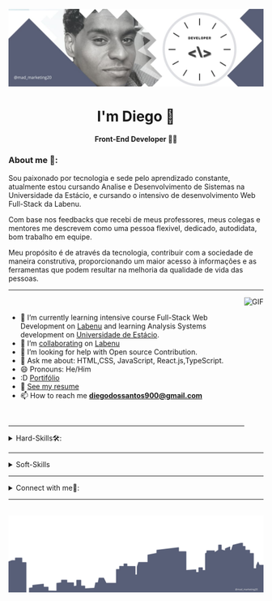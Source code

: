 
  ![BACKGROUND](https://github.com/Diegodossantos23/Diegodossantos23/blob/main/top_background.jpeg)
<p>
  <h1 align="center"><b>I'm Diego 👋</b></h1>
</p>

<p align="center">
  <h4 align="center"><b>Front-End Developer 👨‍💻</b></h4>
</p>


### About me 🧑:
Sou paixonado por tecnologia e sede pelo aprendizado constante, atualmente estou cursando Analise e Desenvolvimento de Sistemas na Universidade da Estácio, e cursando o intensivo de desenvolvimento Web Full-Stack da Labenu.

 Com base nos feedbacks que recebi de meus professores, meus colegas e mentores me descrevem como uma pessoa flexivel, dedicado, autodidata, bom trabalho em equipe.

Meu  propósito é de através da tecnologia, contribuir com a sociedade de maneira construtiva, proporcionando um maior acesso à informaçôes e as ferramentas que podem resultar na melhoria da qualidade de vida das pessoas.

---

<img align="right" height="270px" alt="GIF" src="https://i.pinimg.com/originals/e4/26/70/e426702edf874b181aced1e2fa5c6cde.gif" />

<br/>

- 🌱 I’m currently learning intensive course Full-Stack Web Development on [Labenu](https://www.labenu.com.br/quem-somos) and learning Analysis Systems development on [Universidade de Estácio](https://estacio.br/).
- 👯 I’m [collaborating](https://github.com/future4code/Diego-Rosa) on [Labenu](https://github.com/future4code/Diego-Rosa)
- 🤔 I’m looking for help with Open source Contribution.
- 💬 Ask me about: HTML,CSS, JavaScript, React.js,TypeScript.
- 😄 Pronouns: He/Him
- :D [Portifólio](https://www.behance.net/blackhorse7)
- 📝 [See my resume](https://drive.google.com/file/d/1411tN5eke-jNx7WryiEyBIjWHYm_MuKK/view?usp=sharing)
- 📫 How to reach me **diegodossantos900@gmail.com**



<br/>

---

<details>
<summary>
Hard-Skills🛠:
</summary>
  <br/>
  <p align="left"> <a href="https://getbootstrap.com" target="_blank"> <img src="https://raw.githubusercontent.com/devicons/devicon/master/icons/bootstrap/bootstrap-plain-wordmark.svg" alt="bootstrap" width="40" height="40"/> </a> <a href="https://www.w3schools.com/css/" target="_blank"> <img src="https://raw.githubusercontent.com/devicons/devicon/master/icons/css3/css3-original-wordmark.svg" alt="css3" width="40" height="40"/> </a> <a href="https://expressjs.com" target="_blank"> <img src="https://raw.githubusercontent.com/devicons/devicon/master/icons/express/express-original-wordmark.svg" alt="express" width="40" height="40"/> </a> <a href="https://www.figma.com/" target="_blank"> <img src="https://www.vectorlogo.zone/logos/figma/figma-icon.svg" alt="figma" width="40" height="40"/> </a> <a href="https://git-scm.com/" target="_blank"> <img src="https://www.vectorlogo.zone/logos/git-scm/git-scm-icon.svg" alt="git" width="40" height="40"/> </a> <a href="https://www.w3.org/html/" target="_blank"> <img src="https://raw.githubusercontent.com/devicons/devicon/master/icons/html5/html5-original-wordmark.svg" alt="html5" width="40" height="40"/> </a> <a href="https://developer.mozilla.org/en-US/docs/Web/JavaScript" target="_blank"> <img src="https://raw.githubusercontent.com/devicons/devicon/master/icons/javascript/javascript-original.svg" alt="javascript" width="40" height="40"/> </a> <a href="https://www.linux.org/" target="_blank"> <img src="https://raw.githubusercontent.com/devicons/devicon/master/icons/linux/linux-original.svg" alt="linux" width="40" height="40"/> </a> <a href="https://materializecss.com/" target="_blank"> <img src="https://raw.githubusercontent.com/prplx/svg-logos/5585531d45d294869c4eaab4d7cf2e9c167710a9/svg/materialize.svg" alt="materialize" width="40" height="40"/> </a> <a href="https://www.mongodb.com/" target="_blank"> <img src="https://raw.githubusercontent.com/devicons/devicon/master/icons/mongodb/mongodb-original-wordmark.svg" alt="mongodb" width="40" height="40"/> </a> <a href="https://www.mysql.com/" target="_blank"> <img src="https://raw.githubusercontent.com/devicons/devicon/master/icons/mysql/mysql-original-wordmark.svg" alt="mysql" width="40" height="40"/> </a> <a href="https://nodejs.org" target="_blank"> <img src="https://raw.githubusercontent.com/devicons/devicon/master/icons/nodejs/nodejs-original-wordmark.svg" alt="nodejs" width="40" height="40"/> </a> <a href="https://postman.com" target="_blank"> <img src="https://www.vectorlogo.zone/logos/getpostman/getpostman-icon.svg" alt="postman" width="40" height="40"/> </a> <a href="https://reactjs.org/" target="_blank"> <img src="https://raw.githubusercontent.com/devicons/devicon/master/icons/react/react-original-wordmark.svg" alt="react" width="40" height="40"/> </a> <a href="https://redux.js.org" target="_blank"> <img src="https://raw.githubusercontent.com/devicons/devicon/master/icons/redux/redux-original.svg" alt="redux" width="40" height="40"/> </a> <a href="https://sass-lang.com" target="_blank"> <img src="https://raw.githubusercontent.com/devicons/devicon/master/icons/sass/sass-original.svg" alt="sass" width="40" height="40"/> </a> <a href="https://www.typescriptlang.org/" target="_blank"> <img src="https://raw.githubusercontent.com/devicons/devicon/master/icons/typescript/typescript-original.svg" alt="typescript" width="40" height="40"/> </a> <a href="https://webpack.js.org" target="_blank"> <img src="https://raw.githubusercontent.com/devicons/devicon/d00d0969292a6569d45b06d3f350f463a0107b0d/icons/webpack/webpack-original-wordmark.svg" alt="webpack" width="40" height="40"/> </a> </p>

</details>

---
<details>
  <summary>Soft-Skills</summary>
<p align="center">
  
 TechLover, pro-atividade, sem medo de reportar problemas, Sem medo de sanar minhas duvidas, Inteligencia emocional, comunicação, autoconhecimento, autodidata, trabalho em em quipe, impatia,  resolução de problemas, flexibilidade/adaptabilidade
</p>
</details>

---

<details>
<summary> Connect with me🤝: </summary>  

<br/>
<p align="center">
<br>
 
<a href="https://www.facebook.com/profile.php?id=100037635695244"><img src="https://img.shields.io/badge/facebook-%231877F2.svg?&style=for-the-badge&logo=facebook&logoColor=white" alt="Facebook" /></a>&nbsp;
<a href="https://www.instagram.com/diegodossantosbjj/"><img src="https://img.shields.io/badge/instagram-%23E4405F.svg?&style=for-the-badge&logo=instagram&logoColor=white" alt="Instagram" /></a>&nbsp;
<a href="https://www.linkedin.com/in/diego-dos-santos-rosa-b9180b176/"><img src="https://img.shields.io/badge/linkedin-%230077B5.svg?&style=for-the-badge&logo=linkedin&logoColor=white" alt="LinkedIn" /></a>&nbsp;
<a href="https://mail.google.com/mail/u/0/?tab=wm&ogbl&pli=1#inbox?compose=new"><img src="https://img.shields.io/badge/gmail-%23D14836.svg?&style=for-the-badge&logo=gmail&logoColor=white" alt="Gmail"/></a>&nbsp;
<!--<a href="https://kkvanonymous.github.io/"><img alt="Website" src="https://img.shields.io/website?style=for-the-badge&up_message=portfolio&url=https%3A%2F%2Fkkvanonymous.github.io%2F"></a>-->
</p>
</details>

---

<br>

<div align="center">
</div><img src="https://github.com/Diegodossantos23/Diegodossantos23/blob/main/down-background.png"/>

<!--[website]: -->
[twitter]: https://twitter.com/sumanth_98?s=09
<!--[youtube]: https://www.youtube.com/channel/UC40R8Rvwjhu08Z0MFffNfsg-->
[instagram]: https://instagram.com/the.cs.geek?igshid=1mamru7aa53b2
[linkedin]: https://www.linkedin.com/in/tv-sai-sumanth-3b7811141/


